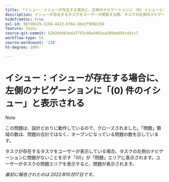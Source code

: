 ```yaml
---
title: 「イシュー：イシューが存在する場合に、左側のナビゲーションに (0) イシューと表示される」
description: イシューが存在するタスクをユーザーが閲覧する際、タスクの左側のナビゲーションにイシューがないことを示す (0) がイシューエリアに表示されます。ユーザーがタスクのイシューエリアを表示すると、イシューが表示されます。
hidefromtoc: true
exl-id: 96fd8e29-3184-4423-bf6e-dbe2f9d8e154
feature: Tasks
source-git-commit: 52b204d63eda7752c90a4481aa2050e695cd4cc7
workflow-type: ht
source-wordcount: '138'
ht-degree: 100%

---
```


# イシュー：イシューが存在する場合に、左側のナビゲーションに「(0) 件のイシュー」と表示される

>[!NOTE]
>
>この問題は、設計どおりに動作しているので、クローズされました。「問題」領域の数は、問題の合計ではなく、オープンになっている問題の数を示しています。

タスクが存在するタスクをユーザーが表示している場合、タスクの左側のナビゲーションに問題がないことを示す「(0)」が「問題」エリアに表示されます。ユーザーがタスクの問題エリアを表示すると、問題が表示されます。

_最初に報告されたのは 2022年10月17日です。_
